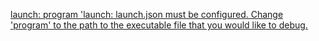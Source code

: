 [launch: program 'launch: launch.json must be configured. Change 'program' to the path to the executable file that you would like to debug.](http://www.cnblogs.com/tianma3798/p/6498846.html)


